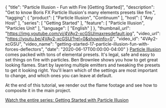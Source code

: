 {
  "title": "Particle Illusion - Fun with Fire [Getting Started]",
  "description": "Get to know Boris FX Particle Illusion's many elements presets like fire.",
  "tagging": {
    "product": [
      "Particle Illusion",
      "Continuum"
    ],
    "host": [
      "Any Host"
    ],
    "series": [
      "Getting Started"
    ],
    "feature": [
      "Particle Illusion",
      "Particles Unit"
    ],
    "language": [
      "English"
    ]
  },
  "thumbnail_url": "https://img.youtube.com/vi/4VAy2-xcGSU/maxresdefault.jpg",
  "video_url": "https://youtu.be/4VAy2-xcGSU/?rel=0&showinfo=0",
  "video_id": "4VAy2-xcGSU",
  "video_name": "getting-started-17-particle-illusion-fun-with-forces-deflectors",
  "date": "2020-06-17T00:00:00-04:00"
}
[Particle Illusion](https://borisfx.com/products/particle-illusion/ "Boris FX Particle Illusion") comes packed with tons of elemental presets. It's legal, safe and easy to set things on fire with particles. Ben Brownlee shows you how to get great looking flames. Start by layering multiple emitters and tweaking the presets to get it looking right. You'll learn which of the settings are most important to change, and which ones you can leave at default.

At the end of this tutorial, we render out the flame footage and see how to composite it in the main project.

[Watch the entire series: Getting Started with Particle Illusion](https://borisfx.com/videos/?tags=product:Particle%20Illusion,series:Getting%20Started "Boris FX Training: Getting Started with Particle Illusion")
